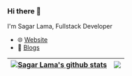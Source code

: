 ### Hi there 👋

I'm Sagar Lama, Fullstack Developer

- :globe_with_meridians: [Website](https://sagarlama.com)
- :book: [Blogs](https://sagarlama.com/post)

<!--
**sagarPakhrin/sagarPakhrin** is a ✨ _special_ ✨ repository because its `README.md` (this file) appears on your GitHub profile.

Here are some ideas to get you started:

- 🔭 I’m currently working on ...
- 🌱 I’m currently learning ...
- 👯 I’m looking to collaborate on ...
- 🤔 I’m looking for help with ...
- 💬 Ask me about ...
- 📫 How to reach me: ...
- 😄 Pronouns: ...
- ⚡ Fun fact: ...
-->

| <a href="https://github.com/sagarPakhrin/sagarPakhrin"> <img align="center" src="https://github-readme-stats.vercel.app/api?username=sagarPakhrin&show_icons=true&theme=buefy&hide_border=true" alt="Sagar Lama's github stats" /></a> | <a href="https://github.com/sagarPakhrin/sagarPakhrin"><img align="center" src="https://github-readme-stats.vercel.app/api/top-langs/?username=sagarPakhrin&layout=compact&theme=buefy&hide_border=true" /></a> |
| --------------------------------------------------------------------------------------------------------------------------------------------------------------------------------------------------------------------------------------------------------------- | --------------------------------------------------------------------------------------------------------------------------------------------------------------------------------------------------------------- |
